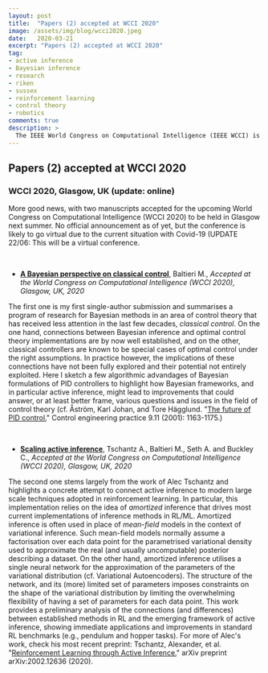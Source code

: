 ```yaml
---
layout: post
title:  "Papers (2) accepted at WCCI 2020"
image: /assets/img/blog/wcci2020.jpeg
date:   2020-03-21
excerpt: "Papers (2) accepted at WCCI 2020"
tag:
- active inference
- Bayesian inference
- research
- riken
- sussex
- reinforcement learning
- control theory
- robotics
comments: true
description: >
  The IEEE World Congress on Computational Intelligence (IEEE WCCI) is the world's largest technical event in the field of computational intelligence.
---
```



## Papers (2) accepted at WCCI 2020
### WCCI 2020, Glasgow, UK (update: online)

More good news, with two manuscripts accepted for the upcoming World Congress on Computational Intelligence (WCCI 2020) to be held in Glasgow next summer. No official announcement as of yet, but the conference is likely to go virtual due to the current situation with Covid-19 (UPDATE 22/06: This will be a virtual conference.


&nbsp;
&nbsp;

- **[A Bayesian perspective on classical control](https://arxiv.org/abs/2004.10288)**, Baltieri M., *Accepted at the World Congress on Computational Intelligence (WCCI 2020), Glasgow, UK, 2020* 

The first one is my first single-author submission and summarises a program of research for Bayesian methods in an area of control theory that has received less attention in the last few decades, *classical control*. On the one hand, connections between Bayesian inference and optimal control theory implementations are by now well established, and on the other, classical controllers are known to be special cases of optimal control under the right assumptions. In practice however, the implications of these connections have not been fully explored and their potential not entirely exploited. Here I sketch a few algorithmic advandages of Bayesian formulations of PID controllers to highlight how Bayesian frameworks, and in particular active inference, might lead to improvements that could answer, or at least better frame, various questions and issues in the field of control theory (cf. Åström, Karl Johan, and Tore Hägglund. "[The future of PID control.](https://www.sciencedirect.com/science/article/abs/pii/S0967066101000624)" Control engineering practice 9.11 (2001): 1163-1175.)    

&nbsp;
&nbsp;



- **[Scaling active inference](https://arxiv.org/abs/1911.10601)**, Tschantz A., Baltieri M., Seth A. and Buckley C., *Accepted at the World Congress on Computational Intelligence (WCCI 2020), Glasgow, UK, 2020*

The second one stems largely from the work of Alec Tschantz and highlights a concrete attempt to connect active inference to modern large scale techniques adopted in reinforcement learning. In particular, this implementation relies on the idea of *amortized* inference that drives most current implementations of inference methods in RL/ML. Amortized inference is often used in place of *mean-field* models in the context of variational inference. Such mean-field models normally assume a factorisation over each data point for the parametrised variational density used to approximate the real (and usually uncomputable) posterior describing a dataset. On the other hand, amortized inference utilises a single neural network for the approximation of the parameters of the variational distribution (cf. Variational Autoencoders). The structure of the network, and its (more) limited set of parameters imposes constraints on the shape of the variational distribution by limiting the overwhelming flexibility of having a set of parameters for each data point. This work provides a preliminary analysis of the connections (and differences) between established methods in RL and the emerging framework of active inference, showing immediate applications and improvements in standard RL benchmarks (e.g., pendulum and hopper tasks). For more of Alec's work, check his most recent preprint: Tschantz, Alexander, et al. "[Reinforcement Learning through Active Inference.](https://arxiv.org/abs/2002.12636)" arXiv preprint arXiv:2002.12636 (2020).